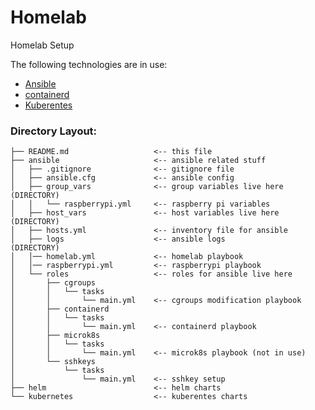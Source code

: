 # Homelab

Homelab Setup

The following technologies are in use:
- [Ansible](https://www.ansible.com/)
- [containerd](https://containerd.io/)
- [Kuberentes](https://kubernetes.io/)
    
### Directory Layout:
``` 
├── README.md                   <-- this file
├── ansible                     <-- ansible related stuff
│   ├── .gitignore              <-- gitignore file
│   ├── ansible.cfg             <-- ansible config
│   ├── group_vars              <-- group variables live here   (DIRECTORY)
│   │   └── raspberrypi.yml     <-- raspberry pi variables      
│   ├── host_vars               <-- host variables live here    (DIRECTORY)
│   ├── hosts.yml               <-- inventory file for ansible  
│   ├── logs                    <-- ansible logs                (DIRECTORY)
│   │── homelab.yml             <-- homelab playbook
│   │── raspberrypi.yml         <-- raspberrypi playbook
│   └── roles                   <-- roles for ansible live here
│       ├── cgroups
│       │   └── tasks
│       │       └── main.yml    <-- cgroups modification playbook
│       ├── containerd
│       │   └── tasks
│       │       └── main.yml    <-- containerd playbook
│       ├── microk8s
│       │   └── tasks
│       │       └── main.yml    <-- microk8s playbook (not in use)
│       └── sshkeys
│           └── tasks
│               └── main.yml    <-- sshkey setup
├── helm                        <-- helm charts
└── kubernetes                  <-- kuberentes charts
```






